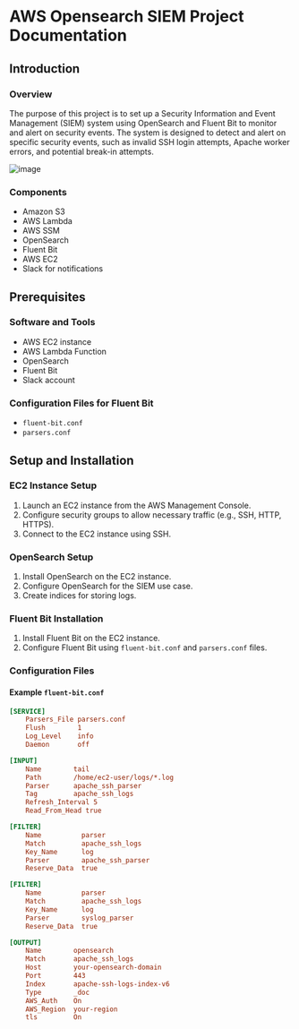 # AWS Opensearch SIEM Project Documentation

## Introduction

### Overview
The purpose of this project is to set up a Security Information and Event Management (SIEM) system using OpenSearch and Fluent Bit to monitor and alert on security events. The system is designed to detect and alert on specific security events, such as invalid SSH login attempts, Apache worker errors, and potential break-in attempts.

![image](https://github.com/user-attachments/assets/158381d8-ccaf-4a90-ae98-3f57c269eee3)


### Components
- Amazon S3
- AWS Lambda
- AWS SSM
- OpenSearch
- Fluent Bit
- AWS EC2
- Slack for notifications

## Prerequisites

### Software and Tools
- AWS EC2 instance
- AWS Lambda Function
- OpenSearch
- Fluent Bit
- Slack account

### Configuration Files for Fluent Bit
- `fluent-bit.conf`
- `parsers.conf`

## Setup and Installation

### EC2 Instance Setup
1. Launch an EC2 instance from the AWS Management Console.
2. Configure security groups to allow necessary traffic (e.g., SSH, HTTP, HTTPS).
3. Connect to the EC2 instance using SSH.

### OpenSearch Setup
1. Install OpenSearch on the EC2 instance.
2. Configure OpenSearch for the SIEM use case.
3. Create indices for storing logs.

### Fluent Bit Installation
1. Install Fluent Bit on the EC2 instance.
2. Configure Fluent Bit using `fluent-bit.conf` and `parsers.conf` files.

### Configuration Files

#### Example `fluent-bit.conf`
```ini
[SERVICE]
    Parsers_File parsers.conf
    Flush        1
    Log_Level    info
    Daemon       off

[INPUT]
    Name        tail
    Path        /home/ec2-user/logs/*.log
    Parser      apache_ssh_parser
    Tag         apache_ssh_logs
    Refresh_Interval 5
    Read_From_Head true

[FILTER]
    Name          parser
    Match         apache_ssh_logs
    Key_Name      log
    Parser        apache_ssh_parser
    Reserve_Data  true

[FILTER]
    Name          parser
    Match         apache_ssh_logs
    Key_Name      log
    Parser        syslog_parser
    Reserve_Data  true

[OUTPUT]
    Name        opensearch
    Match       apache_ssh_logs
    Host        your-opensearch-domain
    Port        443
    Index       apache-ssh-logs-index-v6
    Type        _doc
    AWS_Auth    On
    AWS_Region  your-region
    tls         On
